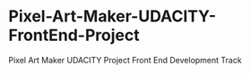 # Pixel-Art-Maker-UDACITY-FrontEnd-Project
Pixel Art Maker UDACITY Project Front End Development Track
